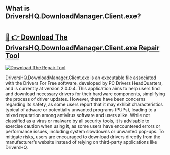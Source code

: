 ## What is DriversHQ.DownloadManager.Client.exe? 

# <h2><a href="https://exedetect.com/download.php?DriversHQ.DownloadManager.Client.exe">🔗 👉 Download The DriversHQ.DownloadManager.Client.exe Repair Tool</a></h2>

[![Download The Repair Tool](https://exedetect.com/download-button.jpg)](https://exedetect.com/download.php?DriversHQ.DownloadManager.Client.exe)

DriversHQ.DownloadManager.Client.exe is an executable file associated with the Drivers For Free software, developed by PC Drivers HeadQuarters, and is currently at version 2.0.0.4. This application aims to help users find and download necessary drivers for their hardware components, simplifying the process of driver updates. However, there have been concerns regarding its safety, as some users report that it may exhibit characteristics typical of adware or potentially unwanted programs (PUPs), leading to a mixed reputation among antivirus software and users alike. While not classified as a virus or malware by all security tools, it is advisable to exercise caution when using it, as some users have encountered errors or performance issues, including system slowdowns or unwanted pop-ups. To mitigate risks, users are encouraged to download drivers directly from the manufacturer’s website instead of relying on third-party applications like DriversHQ.